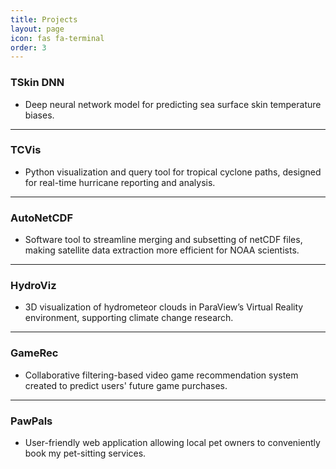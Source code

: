 ```yaml
---
title: Projects
layout: page
icon: fas fa-terminal
order: 3
---
```


### TSkin DNN 
- Deep neural network model for predicting sea surface skin temperature biases.

---

### TCVis
- Python visualization and query tool for tropical cyclone paths, designed for real-time hurricane reporting and analysis.

---

### AutoNetCDF
- Software tool to streamline merging and subsetting of netCDF files, making satellite data extraction more efficient for NOAA scientists. 

---

### HydroViz
- 3D visualization of hydrometeor clouds in ParaView’s Virtual Reality environment, supporting climate change research.

---

### GameRec
- Collaborative filtering-based video game recommendation system created to predict users' future game purchases.

---

### PawPals
- User-friendly web application allowing local pet owners to conveniently book my pet-sitting services.

